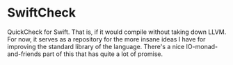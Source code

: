 SwiftCheck
==========

QuickCheck for Swift.  That is, if it would compile without taking down LLVM.  For now, it serves as a repository for the more insane ideas I have for improving the standard library of the language.  There's a nice IO-monad-and-friends part of this that has quite a lot of promise.
